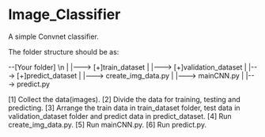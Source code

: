 # Image_Classifier
A simple Convnet classifier.


The folder structure should be as:

--[Your folder] \n
 |
 |---> [+]train_dataset
 |
 |---> [+]validation_dataset
 |
 |---> [+]predict_dataset
 |
 |---> create_img_data.py
 |
 |---> mainCNN.py
 |
 |---> predict.py
 
 
 [1] Collect the data(images).
 [2] Divide the data for training, testing and predicting.
 [3] Arrange the train data in train_dataset folder, test data in validation_dataset folder and predict data in predict_dataset.
 [4] Run create_img_data.py.
 [5] Run mainCNN.py.
 [6] Run predict.py.
